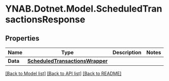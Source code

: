 # YNAB.Dotnet.Model.ScheduledTransactionsResponse
## Properties

Name | Type | Description | Notes
------------ | ------------- | ------------- | -------------
**Data** | [**ScheduledTransactionsWrapper**](ScheduledTransactionsWrapper.md) |  | 

[[Back to Model list]](../README.md#documentation-for-models) [[Back to API list]](../README.md#documentation-for-api-endpoints) [[Back to README]](../README.md)

